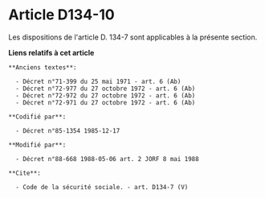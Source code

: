 # Article D134-10

Les dispositions de l'article D. 134-7 sont applicables à la présente section.

**Liens relatifs à cet article**

	**Anciens textes**:

	  - Décret n°71-399 du 25 mai 1971 - art. 6 (Ab)
	  - Décret n°72-977 du 27 octobre 1972 - art. 6 (Ab)
	  - Décret n°72-972 du 27 octobre 1972 - art. 6 (Ab)
	  - Décret n°72-971 du 27 octobre 1972 - art. 6 (Ab)

	**Codifié par**:

	  - Décret n°85-1354 1985-12-17

	**Modifié par**:

	  - Décret n°88-668 1988-05-06 art. 2 JORF 8 mai 1988

	**Cite**:

	  - Code de la sécurité sociale. - art. D134-7 (V)
